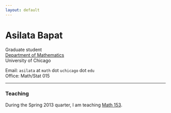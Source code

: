 ```yaml
---
layout: default
---
```


# Asilata Bapat

Graduate student  
[Department of Mathematics](http://math.uchicago.edu/)  
University of Chicago

Email: `asilata` at `math` dot `uchicago` dot `edu`  
Office: Math/Stat 015  

----
### Teaching

During the Spring 2013 quarter, I am teaching [Math 153](classes/153spr13/).
